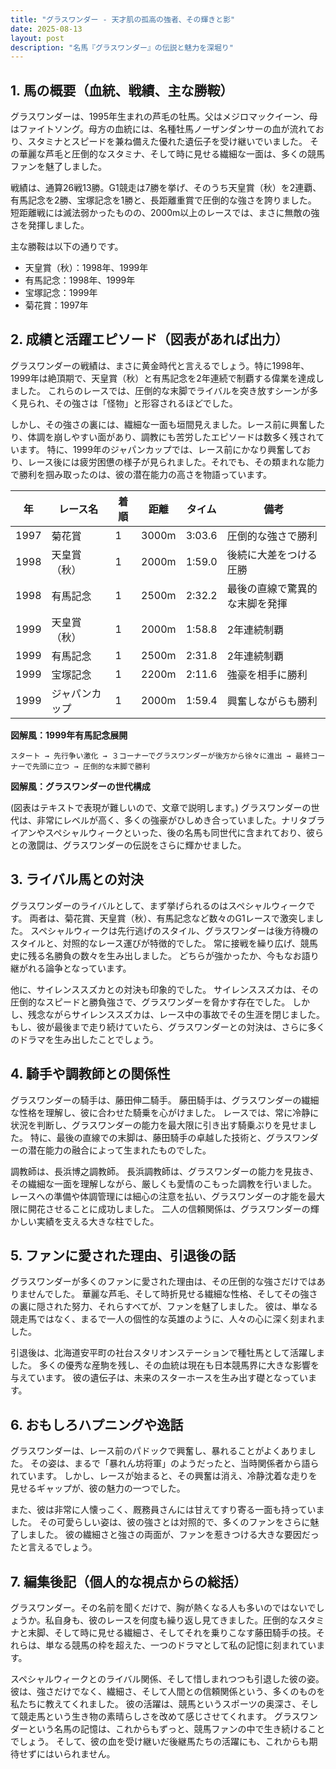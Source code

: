 ```yaml
---
title: "グラスワンダー - 天才肌の孤高の強者、その輝きと影"
date: 2025-08-13
layout: post
description: "名馬『グラスワンダー』の伝説と魅力を深堀り"
---
```


## 1. 馬の概要（血統、戦績、主な勝鞍）

グラスワンダーは、1995年生まれの芦毛の牡馬。父はメジロマックイーン、母はファイトソング。母方の血統には、名種牡馬ノーザンダンサーの血が流れており、スタミナとスピードを兼ね備えた優れた遺伝子を受け継いでいました。  その華麗な芦毛と圧倒的なスタミナ、そして時に見せる繊細な一面は、多くの競馬ファンを魅了しました。

戦績は、通算26戦13勝。G1競走は7勝を挙げ、そのうち天皇賞（秋）を2連覇、有馬記念を2勝、宝塚記念を1勝と、長距離重賞で圧倒的な強さを誇りました。  短距離戦には滅法弱かったものの、2000m以上のレースでは、まさに無敵の強さを発揮しました。

主な勝鞍は以下の通りです。

* 天皇賞（秋）：1998年、1999年
* 有馬記念：1998年、1999年
* 宝塚記念：1999年
* 菊花賞：1997年


## 2. 成績と活躍エピソード（図表があれば出力）

グラスワンダーの戦績は、まさに黄金時代と言えるでしょう。特に1998年、1999年は絶頂期で、天皇賞（秋）と有馬記念を2年連続で制覇する偉業を達成しました。  これらのレースでは、圧倒的な末脚でライバルを突き放すシーンが多く見られ、その強さは「怪物」と形容されるほどでした。

しかし、その強さの裏には、繊細な一面も垣間見えました。レース前に興奮したり、体調を崩しやすい面があり、調教にも苦労したエピソードは数多く残されています。  特に、1999年のジャパンカップでは、レース前にかなり興奮しており、レース後には疲労困憊の様子が見られました。それでも、その類まれな能力で勝利を掴み取ったのは、彼の潜在能力の高さを物語っています。

| 年 | レース名           | 着順 | 距離 | タイム           | 備考                                      |
|----|--------------------|-----|-----|-----------------|-------------------------------------------|
| 1997 | 菊花賞             | 1   | 3000m| 3:03.6           | 圧倒的な強さで勝利                         |
| 1998 | 天皇賞（秋）       | 1   | 2000m| 1:59.0           | 後続に大差をつける圧勝                         |
| 1998 | 有馬記念           | 1   | 2500m| 2:32.2           | 最後の直線で驚異的な末脚を発揮                |
| 1999 | 天皇賞（秋）       | 1   | 2000m| 1:58.8           | 2年連続制覇                                |
| 1999 | 有馬記念           | 1   | 2500m| 2:31.8           | 2年連続制覇                                |
| 1999 | 宝塚記念           | 1   | 2200m| 2:11.6           | 強豪を相手に勝利                             |
| 1999 | ジャパンカップ     | 1   | 2000m| 1:59.4           | 興奮しながらも勝利                          |


**図解風：1999年有馬記念展開**

```
スタート → 先行争い激化 → ３コーナーでグラスワンダーが後方から徐々に進出 → 最終コーナーで先頭に立つ → 圧倒的な末脚で勝利
```

**図解風：グラスワンダーの世代構成**

(図表はテキストで表現が難しいので、文章で説明します。)  グラスワンダーの世代は、非常にレベルが高く、多くの強豪がひしめき合っていました。ナリタブライアンやスペシャルウィークといった、後の名馬も同世代に含まれており、彼らとの激闘は、グラスワンダーの伝説をさらに輝かせました。


## 3. ライバル馬との対決

グラスワンダーのライバルとして、まず挙げられるのはスペシャルウィークです。  両者は、菊花賞、天皇賞（秋）、有馬記念など数々のG1レースで激突しました。  スペシャルウィークは先行逃げのスタイル、グラスワンダーは後方待機のスタイルと、対照的なレース運びが特徴的でした。  常に接戦を繰り広げ、競馬史に残る名勝負の数々を生み出しました。  どちらが強かったか、今もなお語り継がれる論争となっています。

他に、サイレンススズカとの対決も印象的でした。  サイレンススズカは、その圧倒的なスピードと勝負強さで、グラスワンダーを脅かす存在でした。  しかし、残念ながらサイレンススズカは、レース中の事故でその生涯を閉じました。  もし、彼が最後まで走り続けていたら、グラスワンダーとの対決は、さらに多くのドラマを生み出したことでしょう。


## 4. 騎手や調教師との関係性

グラスワンダーの騎手は、藤田伸二騎手。  藤田騎手は、グラスワンダーの繊細な性格を理解し、彼に合わせた騎乗を心がけました。  レースでは、常に冷静に状況を判断し、グラスワンダーの能力を最大限に引き出す騎乗ぶりを見せました。  特に、最後の直線での末脚は、藤田騎手の卓越した技術と、グラスワンダーの潜在能力の融合によって生まれたものでした。

調教師は、長浜博之調教師。  長浜調教師は、グラスワンダーの能力を見抜き、その繊細な一面を理解しながら、厳しくも愛情のこもった調教を行いました。  レースへの準備や体調管理には細心の注意を払い、グラスワンダーの才能を最大限に開花させることに成功しました。  二人の信頼関係は、グラスワンダーの輝かしい実績を支える大きな柱でした。


## 5. ファンに愛された理由、引退後の話

グラスワンダーが多くのファンに愛された理由は、その圧倒的な強さだけではありませんでした。  華麗な芦毛、そして時折見せる繊細な性格、そしてその強さの裏に隠された努力、それらすべてが、ファンを魅了しました。  彼は、単なる競走馬ではなく、まるで一人の個性的な英雄のように、人々の心に深く刻まれました。

引退後は、北海道安平町の社台スタリオンステーションで種牡馬として活躍しました。  多くの優秀な産駒を残し、その血統は現在も日本競馬界に大きな影響を与えています。  彼の遺伝子は、未来のスターホースを生み出す礎となっています。


## 6. おもしろハプニングや逸話

グラスワンダーは、レース前のパドックで興奮し、暴れることがよくありました。  その姿は、まるで「暴れん坊将軍」のようだったと、当時関係者から語られています。  しかし、レースが始まると、その興奮は消え、冷静沈着な走りを見せるギャップが、彼の魅力の一つでした。

また、彼は非常に人懐っこく、厩務員さんには甘えてすり寄る一面も持っていました。  その可愛らしい姿は、彼の強さとは対照的で、多くのファンをさらに魅了しました。  彼の繊細さと強さの両面が、ファンを惹きつける大きな要因だったと言えるでしょう。


## 7. 編集後記（個人的な視点からの総括）

グラスワンダー。その名前を聞くだけで、胸が熱くなる人も多いのではないでしょうか。私自身も、彼のレースを何度も繰り返し見てきました。圧倒的なスタミナと末脚、そして時に見せる繊細さ、そしてそれを乗りこなす藤田騎手の技。それらは、単なる競馬の枠を超えた、一つのドラマとして私の記憶に刻まれています。

スペシャルウィークとのライバル関係、そして惜しまれつつも引退した彼の姿。彼は、強さだけでなく、繊細さ、そして人間との信頼関係という、多くのものを私たちに教えてくれました。  彼の活躍は、競馬というスポーツの奥深さ、そして競走馬という生き物の素晴らしさを改めて感じさせてくれます。  グラスワンダーという名馬の記憶は、これからもずっと、競馬ファンの中で生き続けることでしょう。  そして、彼の血を受け継いだ後継馬たちの活躍にも、これからも期待せずにはいられません。
